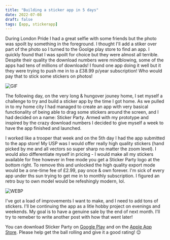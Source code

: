 ```yaml
---
title: "Building a sticker app in 5 days"
date: 2022-07-08
draft: false
tags: [app, stickerapp]
---
```


During London Pride I had a great selfie with some friends but the photo was spoilt by something in the foreground. I thought I'll add a stiker over part of the photo so I turned to the Goolge play store to find an app. I quickly found that I was spoilt for choice but they were almost all terrible. Despite their quality the download numbers were mindblowing, some of the apps had tens of millions of downloads! I found one app doing it well but it they were trying to push me in to a £38.99 p/year subscription! Who would pay that to stick some stickers on photos!

![GIF](photo_that_started_it_all.gif "The photo that started it all!")

The following day, on the very long & hungover jouney home, I set myself a challenge to try and build a sticker app by the time I got home. As we pulled in to my home city I had managed to create an app with very basical functionality of being able to drag some stickers around the screen, and I had decided on a name: Sticker Party. Armed with my prototype and inspired by the crazy download numbers I decided to give myself a week to have the app finished and launched.

I worked like a trooper that week and on the 5th day I had the app submitted to the app store! My USP was I would offer really high quality stickers (hand picked by me and all vectors so super sharp no matter the zoom level). I would also differentiate myself in pricing - I would make all my stickers available for free however in free mode you get a Sticker Party logo at the bottom right. To remove this and unlocked the high quality export mode would be a one-time fee of £2.99, pay once & own forever. I'm sick of every app under ths sun trying to get me in to monthly subscription. I figured an retro buy to own model would be refeshingly modern, lol.

![WEBP](sticker_party.webp "Sticker Party logo")

I've got a load of improvements I want to make, and I need to add tons of stickers. I'll be continuing the app as a litle hobby project on evenings and weekends. My goal is to have a genuine sale by the end of next month. I'll try to remeber to write another post with how that went later!

You can download Sticker Party on [Google Play](https://play.google.com/store/apps/details?id=uk.rocketware.stickerparty) and on the [Apple App Store](https://apps.apple.com/us/app/sticker-party/id1634193331). Please help get the ball rolling and give it a good rating! 😉